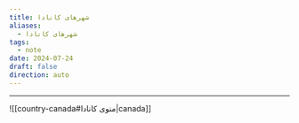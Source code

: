 ```yaml
---
title: شهرهای کانادا
aliases:
  - شهرهای کانادا
tags:
  - note
date: 2024-07-24
draft: false
direction: auto
---
```








---

![[country-canada#منوی کانادا|canada]]